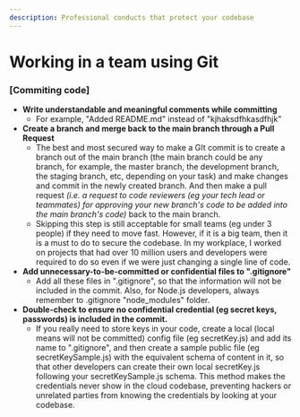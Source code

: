 ```yaml
---
description: Professional conducts that protect your codebase
---
```


# Working in a team using Git

### \[Commiting code\]

* **Write understandable and meaningful comments while committing** 
  * For example, "Added README.md" instead of "kjhaksdfhkasdfhjk"
* **Create a branch and merge back to the main branch through a Pull Request**
  * The best and most secured way to make a GIt commit is to create a branch out of the main branch \(the main branch could be any branch, for example, the master branch, the development branch, the staging branch, etc, depending on your task\) and make changes and commit in the newly created branch. And then make a pull request _\(i.e. a request to code reviewers \(eg your tech lead or teammates\) for approving your new branch's code to be added into the main branch's code\)_ back to the main branch. 
  * Skipping this step is still acceptable for small teams \(eg under 3 people\) if they need to move fast. However, if it is a big team, then it is a must to do to secure the codebase. In my workplace, I worked on projects that had over 10 million users and developers were required to do so even if we were just changing a single line of code.
* **Add unnecessary-to-be-committed or confidential files to ".gitignore"** 
  * Add all these files in ".gitignore", so that the information will not be included in the commit. Also, for Node.js developers, always remember to .gitignore "node\_modules" folder.
* **Double-check to ensure no confidential credential \(eg secret keys, passwords\) is included in the commit.** 
  * If you really need to store keys in your code, create a local \(local means will not be committed\) config file \(eg secretKey.js\) and add its name to ".gitignore", and then create a sample public file \(eg secretKeySample.js\) with the equivalent schema of content in it, so that other developers can create their own local secretKey.js following your secretKeySample.js schema. This method makes the credentials never show in the cloud codebase, preventing hackers or unrelated parties from knowing the credentials by looking at your codebase.





